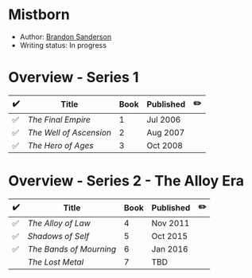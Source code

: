 # Mistborn

- Author: [Brandon Sanderson](/authors.md#brandon-sanderson)
- Writing status: In progress

# Overview - Series 1

| ✔️ | Title | Book | Published | ✏️ |
| - | - | - | - | - |
| ✅ | _The Final Empire_ | 1 | Jul 2006 | |
| ✅ | _The Well of Ascension_ | 2 | Aug 2007 | |
| ✅ | _The Hero of Ages_ | 3 | Oct 2008 | |

# Overview - Series 2 - The Alloy Era

| ✔️ | Title | Book | Published | ✏️ |
| - | - | - | - | - |
| ✅ | _The Alloy of Law_ | 4 | Nov 2011 | |
| ✅ | _Shadows of Self_ | 5 | Oct 2015 | |
| ✅ | _The Bands of Mourning_ | 6 | Jan 2016 | |
| | _The Lost Metal_ | 7 | TBD | |


